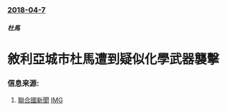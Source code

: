 ### [2018-04-7](/news/2018/04/7/index.md)

##### 杜馬
# 敘利亞城市杜馬遭到疑似化學武器襲擊 




### 信息来源:

1. [聯合國新聞](https://news.un.org/zh/story/2018/04/1006121) [IMG](https://global.unitednations.entermediadb.net/assets/mediadb/services/module/asset/downloads/preset/assets/2016/03/23932/image770x420cropped.jpg)
